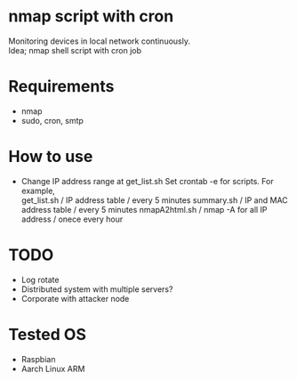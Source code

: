 # nmap script with cron
Monitoring devices in local network continuously.   
Idea; nmap shell script with cron job 

# Requirements
- nmap
- sudo, cron, smtp 

# How to use
- Change IP address range at get_list.sh
Set crontab -e for scripts. For example,    
get_list.sh / IP address table / every 5 minutes 
summary.sh  / IP and MAC address table / every 5 minutes
nmapA2html.sh / nmap -A for all IP address / onece every hour

# TODO
- Log rotate
- Distributed system with multiple servers?
- Corporate with attacker node

# Tested OS
- Raspbian
- Aarch Linux ARM

